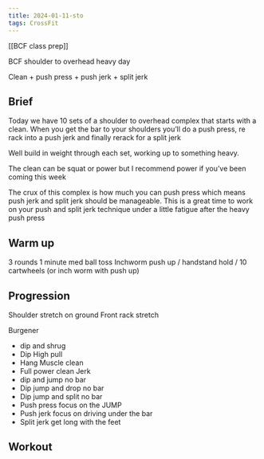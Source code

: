 ```yaml
---
title: 2024-01-11-sto
tags: CrossFit
---
```


[[BCF class prep]]

BCF  shoulder to overhead heavy day

Clean + push press + push jerk + split jerk


## Brief

Today we have 10 sets of a shoulder to overhead complex that starts with a clean. When you get the bar to your shoulders you’ll do a push press, re rack into a push jerk and finally rerack for a split jerk

Well build in weight through each set, working up to something heavy.

The clean can be squat or power but I recommend power if you’ve been coming this week

The crux of this complex is how much you can push press which means push jerk and split jerk should be manageable. This is a great time to work on your push and split jerk technique under a little fatigue after the heavy push press

## Warm up

3 rounds 
1 minute med ball toss
Inchworm push up / handstand hold / 10 cartwheels (or inch worm with push up)

## Progression
Shoulder stretch on ground
Front rack stretch

Burgener
- dip and shrug
- Dip High pull
- Hang Muscle clean
- Full power clean
Jerk
- dip and jump no bar
- Dip jump and drop no bar
- Dip jump and split no bar
- Push press focus on the JUMP
- Push jerk focus on driving under the bar
- Split jerk get long with the feet


## Workout
